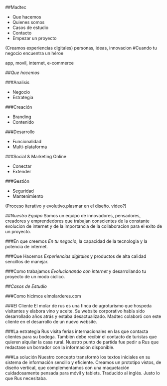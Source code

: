 ##Madtec
- Que hacemos
- Quienes somos
- Casos de estudio
- Contacto
- Empezar un proyecto


(Creamos experiencias digitales)
personas, ideas, innovacion
#Cuando tu negocio encuentra un héroe

app, movil, internet, e-commerce

##*Que hacemos*

###Analisis
- Negocio
- Estrategia

###Creación
- Branding
- Contenido

###Desarrollo
- Funcionalidad
- Multi-plataforma

###Social & Marketing Online
- Conectar
- Extender

###Gestión
- Seguridad
- Mantenimiento

(Proceso iterativo y evolutivo.plasmar en el diseño. video?)

##*Nuestro Equipo*
Somos un equipo de innovadores, pensadores, creadores y emprendedores que trabajan conscientes de la constante evolucion de internet y de la importancia de la collaboracion para el exito de un proyecto. 

###En que creemos
*En tu negocio*, la capacidad de la tecnologia y la potencia de internet.

###Que Hacemos
*Experiencias digitales* y productos de alta calidad sencillos de manejar. 


###Como trabajamos
*Evolucionando con internet* y desarrollando tu proyecto de un modo ciclico. 


##*Casos de Estudio*

###Como hicimos elmolarderes.com

###El Cliente
El molar de rus es una finca de agroturismo que hospeda visitantes y elabora vino y aceite. 
Su website corporativo había sido desarrollado años atrás y estaba desactualizado. Madtec colaboró con este cliente en el desarrollo de un nuevo website. 

###La estrategia
Rus visita ferias internacionales en las que contacta clientes para su bodega. También debe recibir el contacto de turistas que quieren alquilar la casa rural. Nuestro punto de partida fue pedir a Rus que redactase un borrador con la información disponible.

###La solución
Nuestro concepto transformó los textos iniciales en su sistema de información sencillo y eficiente. Creamos un prototipo vistos, de diseño vertical, que complementamos con una maquetación cuidadosamente pensada para móvil y tablets. Traducido al inglés. Justo lo que Rus necesitaba. 




